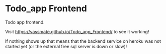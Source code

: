 # Todo_app Frontend
Todo app frontend.

Visit https://vassmate.github.io/Todo_app_Frontend/ to see it working!

If nothing shows up that means that the backend service on heroku was not started yet (or the external free sql server is down or slow)!
